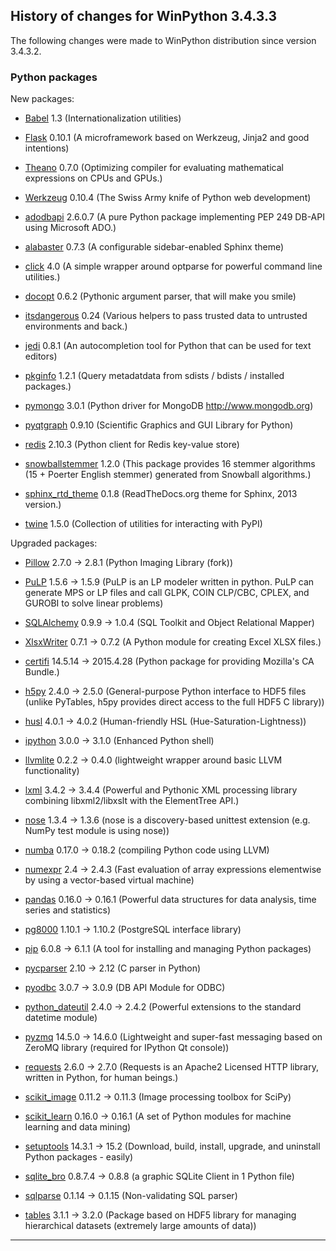 ﻿## History of changes for WinPython 3.4.3.3

The following changes were made to WinPython distribution since version 3.4.3.2.

### Python packages

New packages:

  * [Babel](http://pypi.python.org/pypi/Babel) 1.3 (Internationalization utilities)
  * [Flask](http://pypi.python.org/pypi/Flask) 0.10.1 (A microframework based on Werkzeug, Jinja2 and good intentions)
  * [Theano](http://pypi.python.org/pypi/Theano) 0.7.0 (Optimizing compiler for evaluating mathematical expressions on CPUs and GPUs.)
  * [Werkzeug](http://pypi.python.org/pypi/Werkzeug) 0.10.4 (The Swiss Army knife of Python web development)
  * [adodbapi](http://pypi.python.org/pypi/adodbapi) 2.6.0.7 (A pure Python package implementing PEP 249 DB-API using Microsoft ADO.)
  * [alabaster](http://pypi.python.org/pypi/alabaster) 0.7.3 (A configurable sidebar-enabled Sphinx theme)
  * [click](http://pypi.python.org/pypi/click) 4.0 (A simple wrapper around optparse for powerful command line utilities.)
  * [docopt](http://pypi.python.org/pypi/docopt) 0.6.2 (Pythonic argument parser, that will make you smile)
  * [itsdangerous](http://pypi.python.org/pypi/itsdangerous) 0.24 (Various helpers to pass trusted data to untrusted environments and back.)
  * [jedi](http://pypi.python.org/pypi/jedi) 0.8.1 (An autocompletion tool for Python that can be used for text editors)
  * [pkginfo](http://pypi.python.org/pypi/pkginfo) 1.2.1 (Query metadatdata from sdists / bdists / installed packages.)
  * [pymongo](http://pypi.python.org/pypi/pymongo) 3.0.1 (Python driver for MongoDB <http://www.mongodb.org>)
  * [pyqtgraph](http://pypi.python.org/pypi/pyqtgraph) 0.9.10 (Scientific Graphics and GUI Library for Python)
  * [redis](http://pypi.python.org/pypi/redis) 2.10.3 (Python client for Redis key-value store)
  * [snowballstemmer](http://pypi.python.org/pypi/snowballstemmer) 1.2.0 (This package provides 16 stemmer algorithms (15 + Poerter English stemmer) generated from Snowball algorithms.)
  * [sphinx_rtd_theme](http://pypi.python.org/pypi/sphinx_rtd_theme) 0.1.8 (ReadTheDocs.org theme for Sphinx, 2013 version.)
  * [twine](http://pypi.python.org/pypi/twine) 1.5.0 (Collection of utilities for interacting with PyPI)

Upgraded packages:

  * [Pillow](http://pypi.python.org/pypi/Pillow) 2.7.0 → 2.8.1 (Python Imaging Library (fork))
  * [PuLP](http://pypi.python.org/pypi/PuLP) 1.5.6 → 1.5.9 (PuLP is an LP modeler written in python. PuLP can generate MPS or LP files and call GLPK, COIN CLP/CBC, CPLEX, and GUROBI to solve linear problems)
  * [SQLAlchemy](http://www.sqlalchemy.org) 0.9.9 → 1.0.4 (SQL Toolkit and Object Relational Mapper)
  * [XlsxWriter](http://pypi.python.org/pypi/XlsxWriter) 0.7.1 → 0.7.2 (A Python module for creating Excel XLSX files.)
  * [certifi](http://pypi.python.org/pypi/certifi) 14.5.14 → 2015.4.28 (Python package for providing Mozilla's CA Bundle.)
  * [h5py](http://code.google.com/p/h5py/) 2.4.0 → 2.5.0 (General-purpose Python interface to HDF5 files (unlike PyTables, h5py provides direct access to the full HDF5 C library))
  * [husl](http://pypi.python.org/pypi/husl) 4.0.1 → 4.0.2 (Human-friendly HSL (Hue-Saturation-Lightness))
  * [ipython](http://ipython.org) 3.0.0 → 3.1.0 (Enhanced Python shell)
  * [llvmlite](http://pypi.python.org/pypi/llvmlite) 0.2.2 → 0.4.0 (lightweight wrapper around basic LLVM functionality)
  * [lxml](http://pypi.python.org/pypi/lxml) 3.4.2 → 3.4.4 (Powerful and Pythonic XML processing library combining libxml2/libxslt with the ElementTree API.)
  * [nose](http://somethingaboutorange.com/mrl/projects/nose) 1.3.4 → 1.3.6 (nose is a discovery-based unittest extension (e.g. NumPy test module is using nose))
  * [numba](http://pypi.python.org/pypi/numba) 0.17.0 → 0.18.2 (compiling Python code using LLVM)
  * [numexpr](http://code.google.com/p/numexpr) 2.4 → 2.4.3 (Fast evaluation of array expressions elementwise by using a vector-based virtual machine)
  * [pandas](http://pypi.python.org/pypi/pandas) 0.16.0 → 0.16.1 (Powerful data structures for data analysis, time series and statistics)
  * [pg8000](http://pypi.python.org/pypi/pg8000) 1.10.1 → 1.10.2 (PostgreSQL interface library)
  * [pip](http://pypi.python.org/pypi/pip) 6.0.8 → 6.1.1 (A tool for installing and managing Python packages)
  * [pycparser](http://pypi.python.org/pypi/pycparser) 2.10 → 2.12 (C parser in Python)
  * [pyodbc](http://pypi.python.org/pypi/pyodbc) 3.0.7 → 3.0.9 (DB API Module for ODBC)
  * [python_dateutil](http://labix.org/python-dateutil) 2.4.0 → 2.4.2 (Powerful extensions to the standard datetime module)
  * [pyzmq](http://pypi.python.org/pypi/pyzmq) 14.5.0 → 14.6.0 (Lightweight and super-fast messaging based on ZeroMQ library (required for IPython Qt console))
  * [requests](http://pypi.python.org/pypi/requests) 2.6.0 → 2.7.0 (Requests is an Apache2 Licensed HTTP library, written in Python, for human beings.)
  * [scikit_image](http://pypi.python.org/pypi/scikit_image) 0.11.2 → 0.11.3 (Image processing toolbox for SciPy)
  * [scikit_learn](http://pypi.python.org/pypi/scikit_learn) 0.16.0 → 0.16.1 (A set of Python modules for machine learning and data mining)
  * [setuptools](http://pypi.python.org/pypi/setuptools) 14.3.1 → 15.2 (Download, build, install, upgrade, and uninstall Python packages - easily)
  * [sqlite_bro](https://github.com/stonebig/sqlite_bro) 0.8.7.4 → 0.8.8 (a graphic SQLite Client in 1 Python file)
  * [sqlparse](http://pypi.python.org/pypi/sqlparse) 0.1.14 → 0.1.15 (Non-validating SQL parser)
  * [tables](http://www.pytables.org) 3.1.1 → 3.2.0 (Package based on HDF5 library for managing hierarchical datasets (extremely large amounts of data))

* * *
